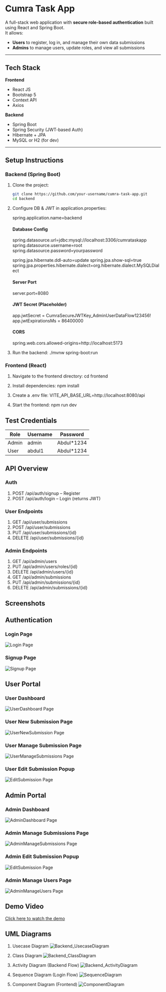 # Cumra Task App

A full-stack web application with **secure role-based authentication** built using React and Spring Boot.  
It allows:

- **Users** to register, log in, and manage their own data submissions
- **Admins** to manage users, update roles, and view all submissions

---

## Tech Stack

**Frontend**
- React JS
- Bootstrap 5
- Context API
- Axios

**Backend**
- Spring Boot
- Spring Security (JWT-based Auth)
- Hibernate + JPA
- MySQL or H2 (for dev)

---

## Setup Instructions

### Backend (Spring Boot)

1. Clone the project:
   ```bash
   git clone https://github.com/your-username/cumra-task-app.git
   cd backend
2. Configure DB & JWT in application.properties:
   
   spring.application.name=backend
   #### Database Config
   spring.datasource.url=jdbc:mysql://localhost:3306/cumrataskapp
   spring.datasource.username=root
   spring.datasource.password=yourpassword

   spring.jpa.hibernate.ddl-auto=update
   spring.jpa.show-sql=true
   spring.jpa.properties.hibernate.dialect=org.hibernate.dialect.MySQLDialect

   #### Server Port
   server.port=8080

   #### JWT Secret (Placeholder)
   app.jwtSecret = CumraSecureJWTKey_AdminUserDataFlow123456!
   app.jwtExpirationsMs = 86400000

   #### CORS
   spring.web.cors.allowed-origins=http://localhost:5173

4. Run the backend:
   ./mvnw spring-boot:run

### Frontend (React)

1. Navigate to the frontend directory:
   cd frontend

2. Install dependencies:
   npm install

3. Create a .env file:
   VITE_API_BASE_URL=http://localhost:8080/api

4. Start the frontend:
   npm run dev

## Test Credentials

| Role  | Username   | Password   |
|-------|------------|------------|
| Admin | admin  | Abdul*1234  |
| User  | abdul1   | Abdul*1234  |

## API Overview

### Auth

1. POST /api/auth/signup – Register
2. POST /api/auth/login – Login (returns JWT)

### User Endpoints

1. GET /api/user/submissions
2. POST /api/user/submissions
3. PUT /api/user/submissions/{id}
4. DELETE /api/user/submissions/{id}

### Admin Endpoints

1. GET /api/admin/users
2. PUT /api/admin/users/roles/{id}
3. DELETE /api/admin/users/{id}
4. GET /api/admin/submissions
5. PUT /api/admin/submissions/{id}
6. DELETE /api/admin/submissions/{id}


## Screenshots

## Authentication

### Login Page
![Login Page](./screenshots/Login.jpg)

### Signup Page
![Signup Page](./screenshots/Signup.jpg)

## User Portal

### User Dashboard
![UserDashboard Page](./screenshots/UserDashboard.jpg)

### User New Submission Page
![UserNewSubmission Page](./screenshots/UserNewSubmission.jpg)

### User Manage Submission Page
![UserManageSubmissions Page](./screenshots/UserManageSubmissions.jpg)

### User Edit Submission Popup
![EditSubmission Page](./screenshots/EditSubmission.jpg)



## Admin Portal

### Admin Dashboard
![AdminDashboard Page](./screenshots/AdminDashboard.jpg)

### Admin Manage Submissions Page
![AdminManageSubmissions Page](./screenshots/AdminManageSubmissions.jpg)

### Admin Edit Submission Popup
![EditSubmission Page](./screenshots/EditSubmission.jpg)

### Admin Manage Users Page
![AdminManageUsers Page](./screenshots/AdminManageUsers.jpg)

## Demo Video

[Click here to watch the demo](https://youtu.be/QY6sCpnSrL0)

## UML Diagrams

1. Usecase Diagram
![Backend_UsecaseDiagram](./screenshots/Backend_UsecaseDiagram.png)

2. Class Diagram
![Backend_ClassDiagram](./screenshots/Backend_ClassDiagram.png)

3. Activity Diagram (Backend Flow)
![Backend_ActivityDiagram](./screenshots/Backend_ActivityDiagram.png)

4. Sequence Diagram (Login Flow)
![SequenceDiagram](./screenshots/SequenceDiagram.png)

5. Component Diagram (Frontend)
![ComponentDiagram](./screenshots/ComponentDiagram.png)







